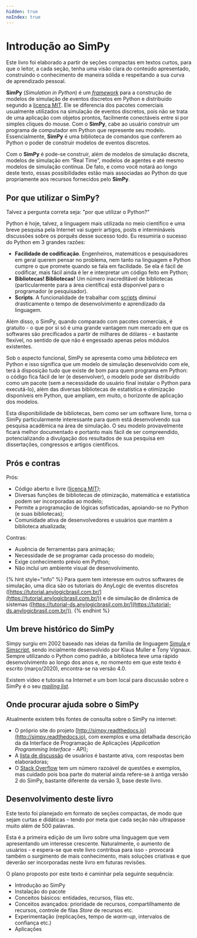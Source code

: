 ```yaml
---
hidden: true
noIndex: true
---
```


# Introdução ao SimPy

Este livro foi elaborado a partir de seções compactas em textos curtos, para que o leitor, a cada seção, tenha uma visão clara do conteúdo apresentado, construindo o conhecimento de maneira sólida e respeitando a sua curva de aprendizado pessoal.

**SimPy** (_Simulation in Python_) é um [_framework_](https://pt.wikipedia.org/wiki/Framework) para a construção de modelos de simulação de eventos discretos em Python e distribuído segundo a [licença MIT](https://pt.wikipedia.org/wiki/Licen%C3%A7a_MIT). Ele se diferencia dos pacotes comerciais usualmente utilizados na simulação de eventos discretos, pois não se trata de uma aplicação com objetos prontos, facilmente conectáveis entre si por simples cliques do mouse. Com o **SimPy**, cabe ao usuário construir um programa de computador em Python que represente seu modelo. Essencialmente, **SimPy** é uma biblioteca de comandos que conferem ao Python o poder de construir modelos de eventos discretos.

Com o **SimPy** é pode-se construir, além de modelos de simulação discreta, modelos de simulação em “Real Time”, modelos de agentes e até mesmo modelos de simulação contínua. De fato, e como você notará ao longo deste texto, essas possibilidades estão mais associadas ao Python do que propriamente aos recursos fornecidos pelo **SimPy**.

## Por que utilizar o SimPy?

Talvez a pergunta correta seja: "por que utilizar o Python?"

Python é hoje, talvez, a linguagem mais utilizada no meio científico e uma breve pesquisa pela Internet vai sugerir artigos, posts e intermináveis discussões sobre os porquês desse sucesso todo. Eu resumiria o sucesso do Python em 3 grandes razões:

* **Facilidade de codificação**. Engenheiros, matemáticos e pesquisadores em geral querem pensar no problema, nem tanto na linguagem e Python cumpre o que promete quando se fala em facilidade. Se ela é fácil de codificar, mais fácil ainda é ler e interpretar um código feito em Python;
* **Bibliotecas! Bibliotecas!** Um número inacreditável de bibliotecas (particularmente para a área científica) está disponível para o programador (e pesquisador).
* **Scripts**. A funcionalidade de trabalhar com [scripts](https://pt.wikipedia.org/wiki/Linguagem_de_script\)\[^2]%20ou%20pequenos%20trechos%20de%20c%C3%B3digo%20interpretado%20\(basicamente,%20Python%20%C3%A9%20uma%20linguagem%20script/) diminui drasticamente o tempo de desenvolvimento e aprendizado da linguagem.

Além disso, o SimPy, quando comparado com pacotes comerciais, é gratuito - o que por si só é uma grande vantagem num mercado em que os softwares são precificados a partir de milhares de dólares - e bastante flexível, no sentido de que não é engessado apenas pelos módulos existentes.

Sob o aspecto funcional, SimPy se apresenta como uma _biblioteca_ em Python e isso significa que um modelo de simulação desenvolvido com ele, terá à disposição tudo que existe de bom para quem programa em Python: o código fica fácil de ler (e desenvolver), o modelo pode ser distribuído como um pacote (sem a necessidade do usuário final instalar o Python para executá-lo), além das diversas bibliotecas de estatística e otimização disponíveis em Python, que ampliam, em muito, o horizonte de aplicação dos modelos.

Esta disponibilidade de bibliotecas, bem como ser um software livre, torna o SimPy particularmente interessante para quem está desenvolvendo sua pesquisa acadêmica na área de simulação. O seu modelo provavelmente ficará melhor documentado e portanto mais fácil de ser compreendido, potencializando a divulgação dos resultados de sua pesquisa em dissertações, congressos e artigos científicos.

## Prós e contras

Prós:

* Código aberto e livre ([licença MIT](https://pt.wikipedia.org/wiki/Licen%C3%A7a_MIT));
* Diversas funções de bibliotecas de otimização, matemática e estatística podem ser incorporadas ao modelo;
* Permite a programação de lógicas sofisticadas, apoiando-se no Python (e suas bibliotecas);
* Comunidade ativa de desenvolvedores e usuários que mantém a biblioteca atualizada;

Contras:

* Ausência de ferramentas para animação;
* Necessidade de se programar cada processo do modelo;
* Exige conhecimento prévio em Python;
* Não inclui um ambiente visual de desenvolvimento.

{% hint style="info" %}
Para quem tem interesse em outros softwares de simulação, uma dica são os tutoriais do AnyLogic de eventos discretos ([https://tutorial.anylogicbrasil.com.br/](https://tutorial.anylogicbrasil.com.br/)) e de simulação de dinâmica de sistemas ([https://tutorial-ds.anylogicbrasil.com.br/](https://tutorial-ds.anylogicbrasil.com.br/)).
{% endhint %}

## Um breve histórico do SimPy

Simpy surgiu em 2002 baseado nas ideias da família de linguagem [Simula ](https://pt.wikipedia.org/wiki/Simula)e [Simscript](https://en.wikipedia.org/wiki/SIMSCRIPT), sendo incialmente desenvolvido por Klaus Muller e Tony Vignaux. Sempre utilizando o Python como padrão, a biblioteca teve uma rápido desenvolvimento ao longo dos anos e, no momento em que este texto é escrito (março/2020), encontra-se na versão 4.0.

Existem vídeo e tutorais na Internet e um bom local para discussão sobre o SimPy é o seu [_mailing list_](https://groups.google.com/g/python-simpy)_._

## Onde procurar ajuda sobre o SimPy

Atualmente existem três fontes de consulta sobre o SimPy na internet:

* O próprio site do projeto [http://simpy.readthedocs.io](http://simpy.readthedocs.io), com exemplos e uma detalhada descrição da da Interface de Programação de Aplicações (_Application Programming Interface_ - API);
* A [lista de discussão](https://groups.google.com/forum/#!forum/python-simpy) de usuários é bastante ativa, com respostas bem elaboradoras;
* O [Stack Overflow](http://stackoverflow.com/questions/tagged/simpy) tem um número razoável de questões e exemplos, mas cuidado pois boa parte do material ainda refere-se à antiga versão 2 do SimPy, bastante diferente da versão 3, base deste livro.

## Desenvolvimento deste livro

Este texto foi planejado em formato de seções compactas, de modo que sejam curtas e didáticas – tendo por meta que cada seção não ultrapasse muito além de 500 palavras.

Esta é a primeira edição de um livro sobre uma linguagem que vem apresentando um interesse crescente. Naturalmente, o aumento de usuários - e espera-se que este livro contribua para isso - provocará também o surgimento de mais conhecimento, mais soluções criativas e que deverão ser incorporadas neste livro em futuras revisões.

O plano proposto por este texto é caminhar pela seguinte sequência:

* Introdução ao SimPy
* Instalação do pacote
* Conceitos básicos: entidades, recursos, filas etc.
* Conceitos avançados: prioridade de recursos, compartilhamento de recursos, controle de filas _Store_ de recursos etc.
* Experimentação (replicações, tempo de _warm-up_, intervalos de confiança etc.)
* Aplicações

